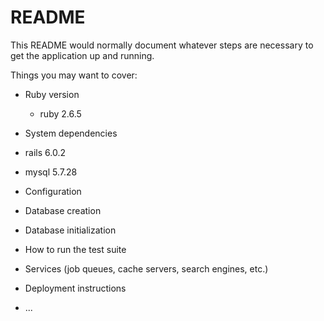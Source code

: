 # README

This README would normally document whatever steps are necessary to get the
application up and running.

Things you may want to cover:

* Ruby version

  * ruby 2.6.5

* System dependencies

 * rails 6.0.2
 * mysql 5.7.28

* Configuration

* Database creation

* Database initialization

* How to run the test suite

* Services (job queues, cache servers, search engines, etc.)

* Deployment instructions

* ...
